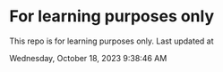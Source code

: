 # For learning purposes only
This repo is for learning purposes only.
Last updated at

Wednesday, October 18, 2023 9:38:46 AM

